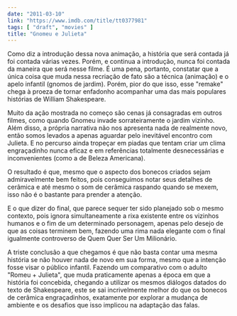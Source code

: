 ```yaml
---
date: "2011-03-10"
link: "https://www.imdb.com/title/tt0377981"
tags: [ "draft", "movies" ]
title: "Gnomeu e Julieta"
---
```

Como diz a introdução dessa nova animação, a história que será contada já foi contada várias vezes. Porém, e continua a introdução, nunca foi contada da maneira que será nesse filme. É uma pena, portanto, constatar que a única coisa que muda nessa recriação de fato são a técnica (animação) e o apelo infantil (gnomos de jardim). Porém, pior do que isso, esse "remake" chega à proeza de tornar enfadonho acompanhar uma das mais populares histórias de William Shakespeare.

Muito da ação mostrada no começo são cenas já consagradas em outros filmes, como quando Gnomeu invade sorrateiramente o jardim vizinho. Além disso, a própria narrativa não nos apresenta nada de realmente novo, então somos levados a apenas aguardar pelo inevitável encontro com Julieta. E no percurso ainda tropeçar em piadas que tentam criar um clima engraçadinho nunca eficaz e em referências totalmente desnecessárias e inconvenientes (como a de Beleza Americana).

O resultado é que, mesmo que o aspecto dos bonecos criados sejam admiravelmente bem feitos, pois conseguimos notar seus detalhes de cerâmica e até mesmo o som de cerâmica raspando quando se mexem, isso não é o bastante para prender a atenção.

E o que dizer do final, que parece sequer ter sido planejado sob o mesmo contexto, pois ignora simultaneamente a rixa existente entre os vizinhos humanos e o fim de um determinado personagem, apenas pelo desejo de que as coisas terminem bem, fazendo uma rima nada elegante com o final igualmente controverso de Quem Quer Ser Um Milionário.

A triste conclusão a que chegamos é que não basta contar uma mesma história se não houver nada de novo em sua forma, mesmo que a intenção fosse visar o público infantil. Fazendo um comparativo com o adulto "Romeu + Julieta", que muda praticamente apenas a época em que a história foi concebida, chegando a utilizar os mesmos diálogos datados do texto de Shakespeare, este se sai incrivelmente melhor do que os bonecos de cerâmica engraçadinhos, exatamente por explorar a mudança de ambiente e os desafios que isso implicou na adaptação das falas.
